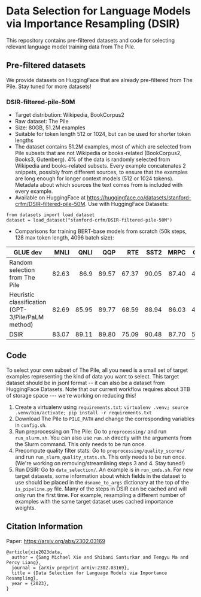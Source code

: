 # Data Selection for Language Models via Importance Resampling (DSIR)

This repository contains pre-filtered datasets and code for selecting relevant language model training data from The Pile.

## Pre-filtered datasets
We provide datasets on HuggingFace that are already pre-filtered from The Pile. Stay tuned for more datasets!

### DSIR-filtered-pile-50M
- Target distribution: Wikipedia, BookCorpus2
- Raw dataset: The Pile
- Size: 80GB, 51.2M examples
- Suitable for token length 512 or 1024, but can be used for shorter token lengths
- The dataset contains 51.2M examples, most of which are selected from Pile subsets that are not Wikipedia or books-related (BookCorpus2, Books3, Gutenberg). 4% of the data is randomly selected from Wikipedia and books-related subsets. Every example concatenates 2 snippets, possibly from different sources, to ensure that the examples are long enough for longer context models (512 or 1024 tokens). Metadata about which sources the text comes from is included with every example.
- Available on HuggingFace at https://huggingface.co/datasets/stanford-crfm/DSIR-filtered-pile-50M. Use with HuggingFace Datasets:
```
from datasets import load_dataset
dataset = load_dataset("stanford-crfm/DSIR-filtered-pile-50M")
```
- Comparisons for training BERT-base models from scratch (50k steps, 128 max token length, 4096 batch size):

| GLUE dev                                          |  MNLI |  QNLI |   QQP |   RTE | SST2 |  MRPC |  CoLA | STSB |   Avg |
|---------------------------------------------------|------:|------:|------:|------:|------:|------:|------:|------:|------:|
| Random selection from The Pile                    | 82.63 |  86.9 | 89.57 | 67.37 | 90.05 | 87.40 | 49.41 | 88.63 | 80.25 |
| Heuristic classification (GPT-3/Pile/PaLM method) | 82.69 | 85.95 | 89.77 | 68.59 | 88.94 | 86.03 | 48.17 | 88.62 | 79.85 |
| DSIR                                              | 83.07 | 89.11 | 89.80 | 75.09 | 90.48 | 87.70 | 54.00 | 89.17 | 82.30 |



## Code

To select your own subset of The Pile, all you need is a small set of target examples representing the kind of data you want to select.
This target dataset should be in jsonl format -- it can also be a dataset from HuggingFace Datasets. Note that our current workflow requires about 3TB of storage space --- we're working on reducing this!
1. Create a virtualenv using `requirements.txt`: `virtualenv .venv; source .venv/bin/activate; pip install -r requirements.txt`
2. Download The Pile to `PILE_PATH` and change the corresponding variables in `config.sh`.
3. Run preprocessing on The Pile: Go to `preprocessing/` and run `run_slurm.sh`. You can also use `run.sh` directly with the arguments from the Slurm command. This only needs to be run once. 
4. Precompute quality filter stats: Go to `preprocessing/quality_scores/` and run `run_slurm_quality_stats.sh`. This only needs to be run once. (We're working on removing/streamlining steps 3 and 4. Stay tuned!) 
5. Run DSIR: Go to `data_selection/`. An example is in `run_cmds.sh`. For new target datasets, some information about which fields in the dataset to use should be placed in the `dsname_to_args` dictionary at the top of the `is_pipeline.py` file. Many of the steps in DSIR can be cached and will only run the first time. For example, resampling a different number of examples with the same target dataset uses cached importance weights.

## Citation Information
Paper: <https://arxiv.org/abs/2302.03169>
```
@article{xie2023data,
  author = {Sang Michael Xie and Shibani Santurkar and Tengyu Ma and Percy Liang},
  journal = {arXiv preprint arXiv:2302.03169},
  title = {Data Selection for Language Models via Importance Resampling},
  year = {2023},
}
```

